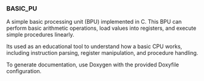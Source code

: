### BASIC_PU

A simple basic processing unit (BPU) implemented in C. This BPU can perform basic arithmetic operations, load values into registers, and execute simple procedures linearly.

Its used as an educational tool to understand how a basic CPU works, including instruction parsing, register manipulation, and procedure handling.


To generate documentation, use Doxygen with the provided Doxyfile configuration.


